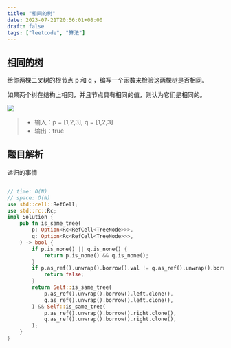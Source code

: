```yaml
---
title: "相同的树"
date: 2023-07-21T20:56:01+08:00
draft: false
tags: ["leetcode", "算法"]
---
```


## [相同的树](https://leetcode.cn/problems/same-tree/)

给你两棵二叉树的根节点 p 和 q ，编写一个函数来检验这两棵树是否相同。

如果两个树在结构上相同，并且节点具有相同的值，则认为它们是相同的。

![](https://assets.leetcode.com/uploads/2020/12/20/ex1.jpg)

>- 输入：p = [1,2,3], q = [1,2,3]
>- 输出：true

## 题目解析

递归的事情

```rust

// time: O(N)
// space: O(N)
use std::cell::RefCell;
use std::rc::Rc;
impl Solution {
    pub fn is_same_tree(
        p: Option<Rc<RefCell<TreeNode>>>,
        q: Option<Rc<RefCell<TreeNode>>>,
    ) -> bool {
        if p.is_none() || q.is_none() {
            return p.is_none() && q.is_none();
        }
        if p.as_ref().unwrap().borrow().val != q.as_ref().unwrap().borrow().val {
            return false;
        }
        return Self::is_same_tree(
            p.as_ref().unwrap().borrow().left.clone(),
            q.as_ref().unwrap().borrow().left.clone(),
        ) && Self::is_same_tree(
            p.as_ref().unwrap().borrow().right.clone(),
            q.as_ref().unwrap().borrow().right.clone(),
        );
    }
}
```



